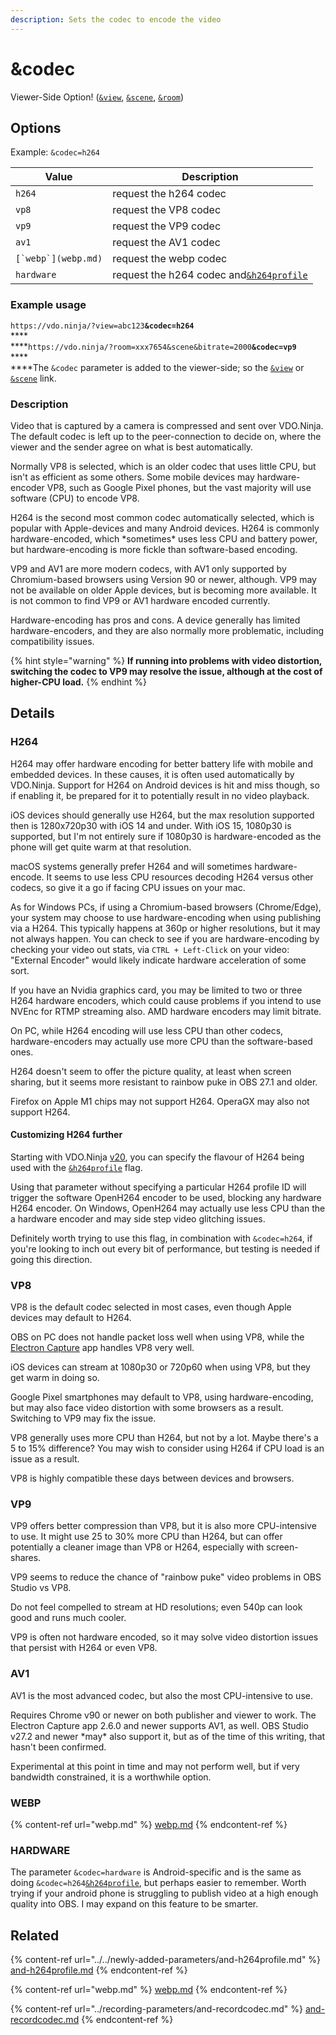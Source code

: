 ```yaml
---
description: Sets the codec to encode the video
---
```


# \&codec

Viewer-Side Option! ([`&view`](view.md), [`&scene`](scene.md), [`&room`](../../general-settings/room.md))

## Options

Example: `&codec=h264`

| Value                 | Description                                                                                 |
| --------------------- | ------------------------------------------------------------------------------------------- |
| `h264`                | request the h264 codec                                                                      |
| `vp8`                 | request the VP8 codec                                                                       |
| `vp9`                 | request the VP9 codec                                                                       |
| `av1`                 | request the AV1 codec                                                                       |
| ``[`webp`](webp.md)`` | request the webp codec                                                                      |
| `hardware`            | request the h264 codec and[`&h264profile`](../../newly-added-parameters/and-h264profile.md) |

### Example usage

`https://vdo.ninja/?view=abc123`**`&codec=h264`**\
****\
****`https://vdo.ninja/?room=xxx7654&scene&bitrate=2000`**`&codec=vp9`**\
****\
****The `&codec` parameter is added to the viewer-side; so the [`&view`](view.md) or [`&scene`](scene.md) link.

### **Description**

Video that is captured by a camera is compressed and sent over VDO.Ninja. The default codec is left up to the peer-connection to decide on, where the viewer and the sender agree on what is best automatically.

Normally VP8 is selected, which is an older codec that uses little CPU, but isn't as efficient as some others. Some mobile devices may hardware-encoder VP8, such as Google Pixel phones, but the vast majority will use software (CPU) to encode VP8.

H264 is the second most common codec automatically selected, which is popular with Apple-devices and many Android devices. H264 is commonly hardware-encoded, which \*sometimes\* uses less CPU and battery power, but hardware-encoding is more fickle than software-based encoding.

VP9 and AV1 are more modern codecs, with AV1 only supported by Chromium-based browsers using Version 90 or newer, although. VP9 may not be available on older Apple devices, but is becoming more available. It is not common to find VP9 or AV1 hardware encoded currently.

Hardware-encoding has pros and cons. A device generally has limited hardware-encoders, and they are also normally more problematic, including compatibility issues.

{% hint style="warning" %}
**If running into problems with video distortion, switching the codec to VP9 may resolve the issue, although at the cost of higher-CPU load.**
{% endhint %}

## Details

### **H264**

H264 may offer hardware encoding for better battery life with mobile and embedded devices. In these causes, it is often used automatically by VDO.Ninja. Support for H264 on Android devices is hit and miss though, so if enabling it, be prepared for it to potentially result in no video playback.

iOS devices should generally use H264, but the max resolution supported then is 1280x720p30 with iOS 14 and under. With iOS 15, 1080p30 is supported, but I'm not entirely sure if 1080p30 is hardware-encoded as the phone will get quite warm at that resolution.

macOS systems generally prefer H264 and will sometimes hardware-encode. It seems to use less CPU resources decoding H264 versus other codecs, so give it a go if facing CPU issues on your mac.

As for Windows PCs, if using a Chromium-based browsers (Chrome/Edge), your system may choose to use hardware-encoding when using publishing via a H264. This typically happens at 360p or higher resolutions, but it may not always happen. You can check to see if you are hardware-encoding by checking your video out stats, via `CTRL + Left-Click` on your video: "External Encoder" would likely indicate hardware acceleration of some sort.

If you have an Nvidia graphics card, you may be limited to two or three H264 hardware encoders, which could cause problems if you intend to use NVEnc for RTMP streaming also. AMD hardware encoders may limit bitrate.

On PC, while H264 encoding will use less CPU than other codecs, hardware-encoders may actually use more CPU than the software-based ones.

H264 doesn't seem to offer the picture quality, at least when screen sharing, but it seems more resistant to rainbow puke in OBS 27.1 and older.

Firefox on Apple M1 chips may not support H264. OperaGX may also not support H264.

#### Customizing H264 further

Starting with VDO.Ninja [v20](../../release-notes/v20.md), you can specify the flavour of H264 being used with the [`&h264profile`](../../newly-added-parameters/and-h264profile.md) flag.

Using that parameter without specifying a particular H264 profile ID will trigger the software OpenH264 encoder to be used, blocking any hardware H264 encoder. On Windows, OpenH264 may actually use less CPU than the a hardware encoder and may side step video glitching issues.

Definitely worth trying to use this flag, in combination with `&codec=h264`, if you're looking to inch out every bit of performance, but testing is needed if going this direction.

### **VP8**

VP8 is the default codec selected in most cases, even though Apple devices may default to H264.

OBS on PC does not handle packet loss well when using VP8, while the [Electron Capture](https://github.com/steveseguin/electroncapture) app handles VP8 very well.

iOS devices can stream at 1080p30 or 720p60 when using VP8, but they get warm in doing so.

Google Pixel smartphones may default to VP8, using hardware-encoding, but may also face video distortion with some browsers as a result. Switching to VP9 may fix the issue.

VP8 generally uses more CPU than H264, but not by a lot. Maybe there's a 5 to 15% difference? You may wish to consider using H264 if CPU load is an issue as a result.

VP8 is highly compatible these days between devices and browsers.

### **VP9**

VP9 offers better compression than VP8, but it is also more CPU-intensive to use. It might use 25 to 30% more CPU than H264, but can offer potentially a cleaner image than VP8 or H264, especially with screen-shares.

VP9 seems to reduce the chance of "rainbow puke" video problems in OBS Studio vs VP8.

Do not feel compelled to stream at HD resolutions; even 540p can look good and runs much cooler.

VP9 is often not hardware encoded, so it may solve video distortion issues that persist with H264 or even VP8.

### **AV1**

AV1 is the most advanced codec, but also the most CPU-intensive to use.

Requires Chrome v90 or newer on both publisher and viewer to work. The Electron Capture app 2.6.0 and newer supports AV1, as well. OBS Studio v27.2 and newer \*may\* also support it, but as of the time of this writing, that hasn't been confirmed.

Experimental at this point in time and may not perform well, but if very bandwidth constrained, it is a worthwhile option.

### WEBP

{% content-ref url="webp.md" %}
[webp.md](webp.md)
{% endcontent-ref %}

### HARDWARE

The parameter `&codec=hardware` is Android-specific and is the same as doing `&codec=h264`[`&h264profile`](../../newly-added-parameters/and-h264profile.md), but perhaps easier to remember. Worth trying if your android phone is struggling to publish video at a high enough quality into OBS. I may expand on this feature to be smarter.

## Related

{% content-ref url="../../newly-added-parameters/and-h264profile.md" %}
[and-h264profile.md](../../newly-added-parameters/and-h264profile.md)
{% endcontent-ref %}

{% content-ref url="webp.md" %}
[webp.md](webp.md)
{% endcontent-ref %}

{% content-ref url="../recording-parameters/and-recordcodec.md" %}
[and-recordcodec.md](../recording-parameters/and-recordcodec.md)
{% endcontent-ref %}
